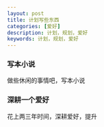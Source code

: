 ```yaml
---
layout: post
title: 计划写些东西
categories: [爱好]
description: 计划，规划，爱好
keywords: 计划，规划，爱好
---
```


### 写本小说
做些休闲的事情吧，写本小说

### 深耕一个爱好
花上两三年时间，深耕爱好，提升
